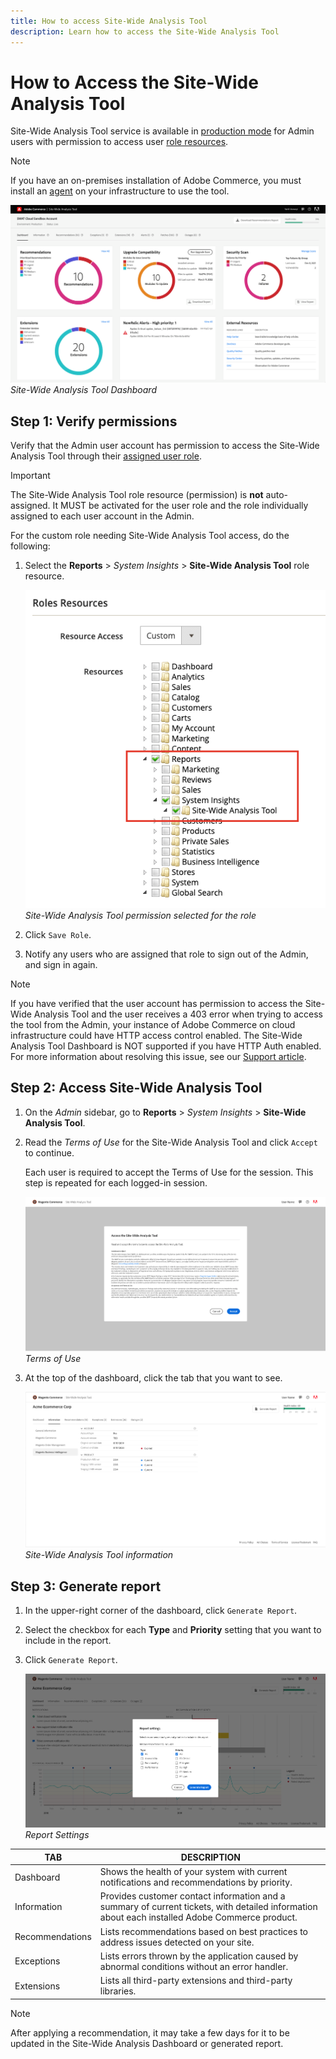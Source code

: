 ```yaml
---
title: How to access Site-Wide Analysis Tool
description: Learn how to access the Site-Wide Analysis Tool
---
```

# How to Access the Site-Wide Analysis Tool

Site-Wide Analysis Tool service is available in [production mode](https://docs.magento.com/user-guide/magento/installation-modes.html) for Admin users with permission to access user [role resources](https://docs.magento.com/user-guide/system/permissions-user-roles.html).

>[!NOTE]
>
>If you have an on-premises installation of Adobe Commerce, you must install an [agent](../site-wide-analysis-tool/installation.md) on your infrastructure to use the tool.

![Site-Wide Analysis Dashboard](../../assets/tools/site-wide-analysis-tool-dashboard.png)
*Site-Wide Analysis Tool Dashboard*

## Step 1: Verify permissions

Verify that the Admin user account has permission to access the Site-Wide Analysis Tool through their [assigned user role](https://docs.magento.com/user-guide/system/permissions-user-roles.html).

>[!IMPORTANT]
>
>The Site-Wide Analysis Tool role resource (permission) is **not** auto-assigned. It MUST be activated for the user role and the role individually assigned to each user account in the Admin.

For the custom role needing Site-Wide Analysis Tool access, do the following:

1. Select the **Reports** > *System Insights* > **Site-Wide Analysis Tool** role resource.

   ![Site-Wide Analysis Dashboard](../../assets/tools/swat-role-access.png)
   *Site-Wide Analysis Tool permission selected for the role*

1. Click `Save Role`.

1. Notify any users who are assigned that role to sign out of the Admin, and sign in again.

>[!NOTE]
>
>If you have verified that the user account has permission to access the Site-Wide Analysis Tool and the user receives a 403 error when trying to access the tool from the Admin, your instance of Adobe Commerce on cloud infrastructure could have HTTP access control enabled. The Site-Wide Analysis Tool Dashboard is NOT supported if you have HTTP Auth enabled. For more information about resolving this issue, see our [Support article](https://support.magento.com/hc/en-us/articles/360057400172-403-errors-when-accessing-Site-Wide-Analysis-Tool-on-Magento?_ga=2.168901729.117144580.1649172612-1623400270.1640858671).

## Step 2: Access Site-Wide Analysis Tool

1. On the *Admin* sidebar, go to **Reports** > *System Insights* > **Site-Wide Analysis Tool**.

1. Read the *Terms of Use* for the Site-Wide Analysis Tool and click `Accept` to continue.

   Each user is required to accept the Terms of Use for the session. This step is repeated for each logged-in session.

   ![Site-Wide Analysis Dashboard](../../assets/tools/swat-tos.png)
   *Terms of Use*

1. At the top of the dashboard, click the tab that you want to see.

   ![Site-Wide Analysis Dashboard](../../assets/tools/swat-information-tab.png)
   *Site-Wide Analysis Tool information*

## Step 3: Generate report

1. In the upper-right corner of the dashboard, click `Generate Report`.

1. Select the checkbox for each **Type** and **Priority** setting that you want to include in the report.

1. Click `Generate Report`.

   ![Site-Wide Analysis Dashboard](../../assets/tools/swat-report-settings.png)
   *Report Settings*

| TAB | DESCRIPTION |
| --- | --- |
| Dashboard | Shows the health of your system with current notifications and recommendations by priority. |
| Information | Provides customer contact information and a summary of current tickets, with detailed information about each installed Adobe Commerce product. |
| Recommendations | Lists recommendations based on best practices to address issues detected on your site. |
| Exceptions | Lists errors thrown by the application caused by abnormal conditions without an error handler. |
| Extensions | Lists all third-party extensions and third-party libraries. |

>[!NOTE]
>
>After applying a recommendation, it may take a few days for it to be updated in the Site-Wide Analysis Dashboard or generated report.
